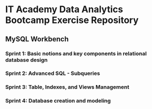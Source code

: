 # IT Academy Data Analytics Bootcamp Exercise Repository
## MySQL Workbench

### Sprint 1: Basic notions and key components in relational database design

### Sprint 2: Advanced SQL - Subqueries

### Sprint 3: Table, Indexes, and Views Management

### Sprint 4: Database creation and modeling
